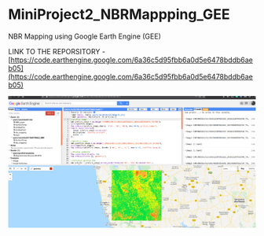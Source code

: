 # MiniProject2_NBRMappping_GEE
NBR Mapping using Google Earth Engine (GEE)


LINK TO THE REPORSITORY - [https://code.earthengine.google.com/6a36c5d95fbb6a0d5e6478bddb6aeb05](https://code.earthengine.google.com/6a36c5d95fbb6a0d5e6478bddb6aeb05)

![NBR](https://github.com/vansjyo/MiniProject2_NBRMappping_GEE/blob/master/figures/NBR_MAP.png)
